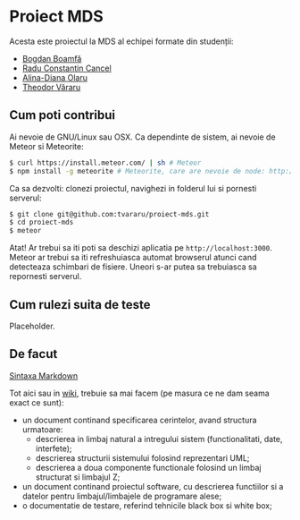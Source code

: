 Proiect MDS
===

Acesta este proiectul la MDS al echipei formate din studenții:

* [Bogdan Boamfă](https://github.com/xbogdan)
* [Radu Constantin Cancel](https://github.com/raducc)
* [Alina-Diana Olaru](https://github.com/ciuff)
* [Theodor Văraru](https://github.com/tvararu)

Cum poti contribui
---

Ai nevoie de GNU/Linux sau OSX. Ca dependinte de sistem, ai nevoie de Meteor si Meteorite:

```bash
$ curl https://install.meteor.com/ | sh # Meteor
$ npm install -g meteorite # Meteorite, care are nevoie de node: http://nodejs.org
```

Ca sa dezvolti: clonezi proiectul, navighezi in folderul lui si pornesti serverul:

```bash
$ git clone git@github.com:tvararu/proiect-mds.git
$ cd proiect-mds
$ meteor
```

Atat! Ar trebui sa iti poti sa deschizi aplicatia pe `http://localhost:3000`. Meteor ar trebui sa iti refreshuiasca automat browserul atunci cand detecteaza schimbari de fisiere. Uneori s-ar putea sa trebuiasca sa repornesti serverul.

Cum rulezi suita de teste
---

Placeholder.

De facut
---
[Sintaxa Markdown](http://daringfireball.net/projects/markdown/syntax)

Tot aici sau in [wiki](https://github.com/tvararu/proiect-mds/wiki), trebuie sa mai facem (pe masura ce ne dam seama exact ce sunt):

* un document continand specificarea cerintelor, avand structura urmatoare:
   * descrierea in limbaj natural a intregului sistem
      (functionalitati, date, interfete);
   * descrierea structurii sistemului folosind reprezentari UML;
   * descrierea a doua componente functionale folosind un limbaj structurat
      si limbajul Z;
* un document continand proiectul software, cu descrierea functiilor si a
   datelor pentru limbajul/limbajele de programare alese;
* o documentatie de testare, referind tehnicile black box si white box;
